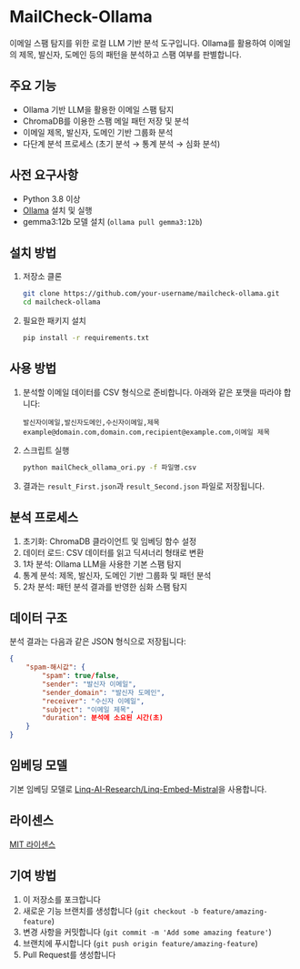 # MailCheck-Ollama

이메일 스팸 탐지를 위한 로컬 LLM 기반 분석 도구입니다. Ollama를 활용하여 이메일의 제목, 발신자, 도메인 등의 패턴을 분석하고 스팸 여부를 판별합니다.

## 주요 기능

- Ollama 기반 LLM을 활용한 이메일 스팸 탐지
- ChromaDB를 이용한 스팸 메일 패턴 저장 및 분석
- 이메일 제목, 발신자, 도메인 기반 그룹화 분석
- 다단계 분석 프로세스 (초기 분석 → 통계 분석 → 심화 분석)

## 사전 요구사항

- Python 3.8 이상
- [Ollama](https://ollama.com/) 설치 및 실행
- gemma3:12b 모델 설치 (`ollama pull gemma3:12b`)

## 설치 방법

1. 저장소 클론
   ```bash
   git clone https://github.com/your-username/mailcheck-ollama.git
   cd mailcheck-ollama
   ```

2. 필요한 패키지 설치
   ```bash
   pip install -r requirements.txt
   ```

## 사용 방법

1. 분석할 이메일 데이터를 CSV 형식으로 준비합니다. 아래와 같은 포맷을 따라야 합니다:
   ```
   발신자이메일,발신자도메인,수신자이메일,제목
   example@domain.com,domain.com,recipient@example.com,이메일 제목
   ```

2. 스크립트 실행
   ```bash
   python mailCheck_ollama_ori.py -f 파일명.csv
   ```

3. 결과는 `result_First.json`과 `result_Second.json` 파일로 저장됩니다.

## 분석 프로세스

1. 초기화: ChromaDB 클라이언트 및 임베딩 함수 설정
2. 데이터 로드: CSV 데이터를 읽고 딕셔너리 형태로 변환
3. 1차 분석: Ollama LLM을 사용한 기본 스팸 탐지
4. 통계 분석: 제목, 발신자, 도메인 기반 그룹화 및 패턴 분석
5. 2차 분석: 패턴 분석 결과를 반영한 심화 스팸 탐지

## 데이터 구조

분석 결과는 다음과 같은 JSON 형식으로 저장됩니다:
```json
{
    "spam-해시값": {
        "spam": true/false,
        "sender": "발신자 이메일",
        "sender_domain": "발신자 도메인",
        "receiver": "수신자 이메일",
        "subject": "이메일 제목",
        "duration": 분석에 소요된 시간(초)
    }
}
```

## 임베딩 모델

기본 임베딩 모델로 [Linq-AI-Research/Linq-Embed-Mistral](https://huggingface.co/Linq-AI-Research/Linq-Embed-Mistral)을 사용합니다.

## 라이센스

[MIT 라이센스](LICENSE)

## 기여 방법

1. 이 저장소를 포크합니다
2. 새로운 기능 브랜치를 생성합니다 (`git checkout -b feature/amazing-feature`)
3. 변경 사항을 커밋합니다 (`git commit -m 'Add some amazing feature'`)
4. 브랜치에 푸시합니다 (`git push origin feature/amazing-feature`)
5. Pull Request를 생성합니다
